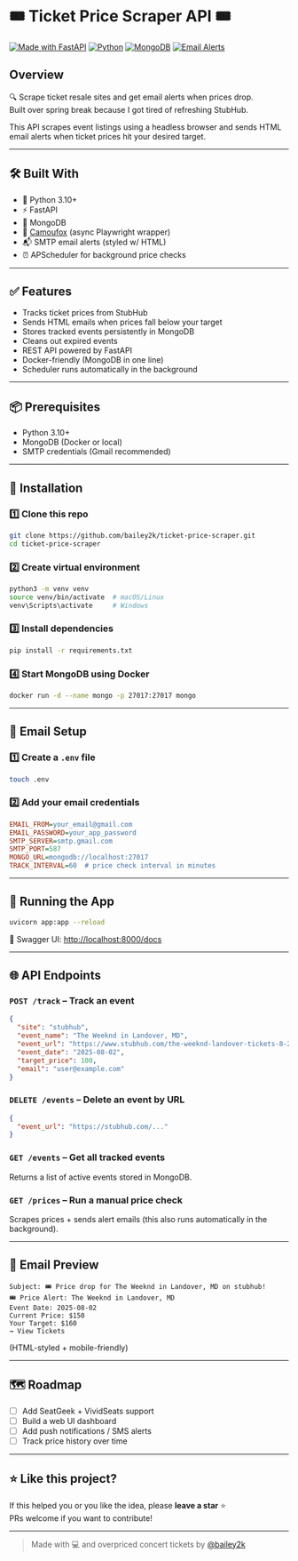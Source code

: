 # 🎟️ Ticket Price Scraper API 🎟️  

[![Made with FastAPI](https://img.shields.io/badge/Made%20with-FastAPI-0ba360?style=for-the-badge&logo=fastapi&logoColor=white)](https://fastapi.tiangolo.com/)
[![Python](https://img.shields.io/badge/Python-3.10+-blue?style=for-the-badge&logo=python&logoColor=white)](https://www.python.org/)
[![MongoDB](https://img.shields.io/badge/Database-MongoDB-brightgreen?style=for-the-badge&logo=mongodb&logoColor=white)](https://www.mongodb.com/)
[![Email Alerts](https://img.shields.io/badge/Email-Alerts-red?style=for-the-badge&logo=gmail&logoColor=white)](https://developers.google.com/gmail/api)

## Overview

🔍 Scrape ticket resale sites and get email alerts when prices drop.  
Built over spring break because I got tired of refreshing StubHub.

This API scrapes event listings using a headless browser and sends HTML email alerts when ticket prices hit your desired target.

---

## 🛠 Built With

- 🐍 Python 3.10+  
- ⚡ FastAPI  
- 🧠 MongoDB  
- 🦊 [Camoufox](https://github.com/krea-ai/camoufox) (async Playwright wrapper)  
- 📬 SMTP email alerts (styled w/ HTML)  
- ⏰ APScheduler for background price checks  

---

## ✅ Features

- Tracks ticket prices from StubHub  
- Sends HTML emails when prices fall below your target  
- Stores tracked events persistently in MongoDB  
- Cleans out expired events  
- REST API powered by FastAPI  
- Docker-friendly (MongoDB in one line)  
- Scheduler runs automatically in the background  

---

## 📦 Prerequisites

- Python 3.10+  
- MongoDB (Docker or local)  
- SMTP credentials (Gmail recommended)  

---

## 🧰 Installation

### 1️⃣ Clone this repo

```bash
git clone https://github.com/bailey2k/ticket-price-scraper.git
cd ticket-price-scraper
```

### 2️⃣ Create virtual environment

```bash
python3 -m venv venv
source venv/bin/activate  # macOS/Linux
venv\Scripts\activate     # Windows
```

### 3️⃣ Install dependencies

```bash
pip install -r requirements.txt
```

### 4️⃣ Start MongoDB using Docker

```bash
docker run -d --name mongo -p 27017:27017 mongo
```

---

## 📧 Email Setup

### 1️⃣ Create a `.env` file

```bash
touch .env
```

### 2️⃣ Add your email credentials

```ini
EMAIL_FROM=your_email@gmail.com
EMAIL_PASSWORD=your_app_password
SMTP_SERVER=smtp.gmail.com
SMTP_PORT=587
MONGO_URL=mongodb://localhost:27017
TRACK_INTERVAL=60  # price check interval in minutes
```

---

## 🚀 Running the App

```bash
uvicorn app:app --reload
```

📍 Swagger UI: [http://localhost:8000/docs](http://localhost:8000/docs)

---

## 🌐 API Endpoints

### `POST /track` – Track an event

```json
{
  "site": "stubhub",
  "event_name": "The Weeknd in Landover, MD",
  "event_url": "https://www.stubhub.com/the-weeknd-landover-tickets-8-2-2025/event/157155913/?quantity=0",
  "event_date": "2025-08-02",
  "target_price": 100,
  "email": "user@example.com"
}
```

### `DELETE /events` – Delete an event by URL

```json
{
  "event_url": "https://stubhub.com/..."
}
```

### `GET /events` – Get all tracked events  
Returns a list of active events stored in MongoDB.

### `GET /prices` – Run a manual price check  
Scrapes prices + sends alert emails (this also runs automatically in the background).

---

## 💌 Email Preview

```text
Subject: 🎟️ Price drop for The Weeknd in Landover, MD on stubhub!
🎟️ Price Alert: The Weeknd in Landover, MD
Event Date: 2025-08-02
Current Price: $150
Your Target: $160
→ View Tickets
```

(HTML-styled + mobile-friendly)

---

## 🗺️ Roadmap

- [ ] Add SeatGeek + VividSeats support  
- [ ] Build a web UI dashboard  
- [ ] Add push notifications / SMS alerts  
- [ ] Track price history over time  

---

## ⭐ Like this project?

If this helped you or you like the idea, please **leave a star** ⭐  
PRs welcome if you want to contribute!

---

> Made with 💻 and overpriced concert tickets by [@bailey2k](https://github.com/bailey2k)
